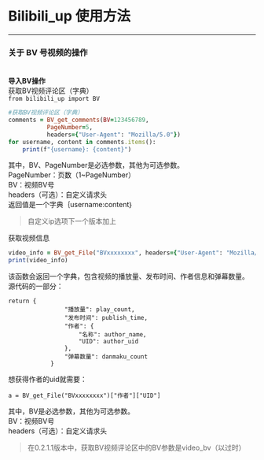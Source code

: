 # Bilibili_up 使用方法
****
### 关于 BV 号视频的操作<br><br>
**导入BV操作**<br>
获取BV视频评论区（字典）<br>
`from bilibili_up import BV`
```ruby
#获取BV视频评论区（字典）
comments = BV_get_comments(BV=123456789, 
           PageNumber=5, 
           headers={"User-Agent": "Mozilla/5.0"})
for username, content in comments.items():
    print(f"{username}: {content}")
```
其中，BV、PageNumber是必选参数，其他为可选参数。<br>
PageNumber：页数（1~PageNumber）<br>
BV：视频BV号<br>
headers（可选）：自定义请求头<br>
返回值是一个字典｛username:content｝<br>
>自定义ip选项下一个版本加上<br>

获取视频信息<br>
```ruby
video_info = BV_get_File("BVxxxxxxxx", headers={"User-Agent": "Mozilla/5.0"})
print(video_info)
```
该函数会返回一个字典，包含视频的播放量、发布时间、作者信息和弹幕数量。<br>
源代码的一部分：
```
return {
                "播放量": play_count,
                "发布时间": publish_time,
                "作者": {
                    "名称": author_name,
                    "UID": author_uid
                },
                "弹幕数量": danmaku_count
            }
```
想获得作者的uid就需要：
```
a = BV_get_File("BVxxxxxxxx")["作者"]["UID"]
```
其中，BV是必选参数，其他为可选参数。<br>
BV：视频BV号<br>
headers（可选）：自定义请求头<br>
>在0.2.1.1版本中，获取BV视频评论区中的BV参数是video_bv（以过时）